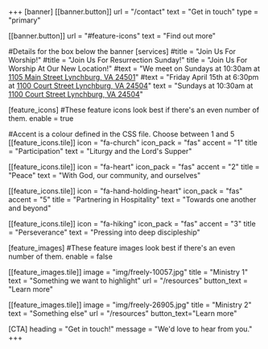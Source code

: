 +++
[banner]
  [[banner.button]]
      url = "/contact"
      text = "Get in touch"
      type = "primary"

  [[banner.button]]
      url = "#feature-icons"
      text = "Find out more"

#Details for the box below the banner
[services]
  #title = "Join Us For Worship!"
  #title = "Join Us For Resurrection Sunday!"
  title = "Join Us For Worship At Our New Location!"
  #text = "We meet on Sundays at 10:30am at [1105 Main Street Lynchburg, VA 24501](https://www.openstreetmap.org/way/319629804)"
  #text = "Friday April 15th at 6:30pm at [1100 Court Street Lynchburg, VA 24504](https://goo.gl/maps/LqsQJ8hc4vEWhaKx6)"
  text = "Sundays at 10:30am at [1100 Court Street Lynchburg, VA 24504](https://goo.gl/maps/LqsQJ8hc4vEWhaKx6)"

[feature_icons]
  #These feature icons look best if there's an even number of them.
  enable = true

  #Accent is a colour defined in the CSS file. Choose between 1 and 5
  [[feature_icons.tile]]
    icon = "fa-church"
    icon_pack = "fas"
    accent = "1"
    title = "Participation"
    text = "Liturgy and the Lord's Supper"

  [[feature_icons.tile]]
    icon = "fa-heart"
    icon_pack = "fas"
    accent = "2"
    title = "Peace"
    text = "With God, our community, and ourselves"

  [[feature_icons.tile]]
    icon = "fa-hand-holding-heart"
    icon_pack = "fas"
    accent = "5"
    title = "Partnering in Hospitality"
    text = "Towards one another and beyond"

  [[feature_icons.tile]]
    icon = "fa-hiking"
    icon_pack = "fas"
    accent = "3"
    title = "Perseverance"
    text = "Pressing into deep discipleship"

[feature_images]
#These feature images look best if there's an even number of them.
  enable = false

  [[feature_images.tile]]
    image = "img/freely-10057.jpg"
    title = "Ministry 1"
    text = "Something we want to highlight"
    url = "/resources"
    button_text = "Learn more"

  [[feature_images.tile]]
    image = "img/freely-26905.jpg"
    title = "Ministry 2"
    text = "Something else"
    url = "/resources"
    button_text="Learn more"

[CTA]
  heading = "Get in touch!"
  message = "We'd love to hear from you."
+++

